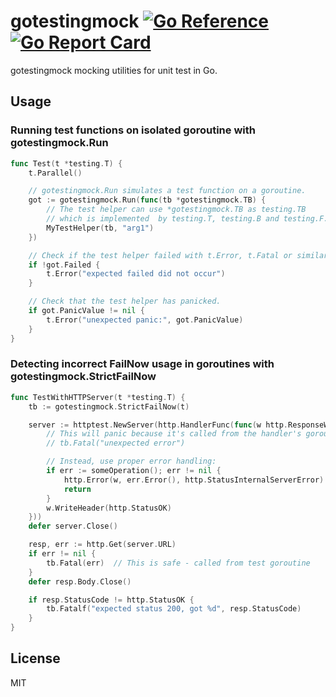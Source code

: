 # gotestingmock [![Go Reference](https://pkg.go.dev/badge/github.com/newmo-oss/gotestingmocko.svg)](https://pkg.go.dev/github.com/newmo-oss/gotestingmock)[![Go Report Card](https://goreportcard.com/badge/github.com/newmo-oss/gotestingmock)](https://goreportcard.com/report/github.com/newmo-oss/gotestingmock)

gotestingmock mocking utilities for unit test in Go.

## Usage

### Running test functions on isolated goroutine with gotestingmock.Run

```go
func Test(t *testing.T) {
	t.Parallel()

	// gotestingmock.Run simulates a test function on a goroutine.
	got := gotestingmock.Run(func(tb *gotestingmock.TB) {
		// The test helper can use *gotestingmock.TB as testing.TB
		// which is implemented  by testing.T, testing.B and testing.F.
		MyTestHelper(tb, "arg1")
	})

	// Check if the test helper failed with t.Error, t.Fatal or similar methods.
	if !got.Failed {
		t.Error("expected failed did not occur")
	}

	// Check that the test helper has panicked.
	if got.PanicValue != nil {
		t.Error("unexpected panic:", got.PanicValue)
	}
}
```

### Detecting incorrect FailNow usage in goroutines with gotestingmock.StrictFailNow

```go
func TestWithHTTPServer(t *testing.T) {
	tb := gotestingmock.StrictFailNow(t)

	server := httptest.NewServer(http.HandlerFunc(func(w http.ResponseWriter, r *http.Request) {
		// This will panic because it's called from the handler's goroutine
		// tb.Fatal("unexpected error")

		// Instead, use proper error handling:
		if err := someOperation(); err != nil {
			http.Error(w, err.Error(), http.StatusInternalServerError)
			return
		}
		w.WriteHeader(http.StatusOK)
	}))
	defer server.Close()

	resp, err := http.Get(server.URL)
	if err != nil {
		tb.Fatal(err)  // This is safe - called from test goroutine
	}
	defer resp.Body.Close()

	if resp.StatusCode != http.StatusOK {
		tb.Fatalf("expected status 200, got %d", resp.StatusCode)
	}
}
```

## License
MIT
